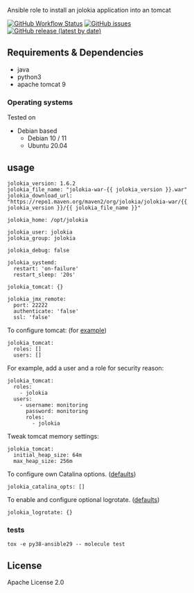 
Ansible role to install an jolokia application into an tomcat

[![GitHub Workflow Status](https://img.shields.io/github/workflow/status/bodsch/ansible-jolokia/CI)][ci]
[![GitHub issues](https://img.shields.io/github/issues/bodsch/ansible-jolokia)][issues]
[![GitHub release (latest by date)](https://img.shields.io/github/v/release/bodsch/ansible-jolokia)][releases]

[ci]: https://github.com/bodsch/ansible-jolokia/actions
[issues]: https://github.com/bodsch/ansible-jolokia/issues?q=is%3Aopen+is%3Aissue
[releases]: https://github.com/bodsch/ansible-jolokia/releases


## Requirements & Dependencies

- java
- python3
- apache tomcat 9

### Operating systems

Tested on

* Debian based
    - Debian 10 / 11
    - Ubuntu 20.04

## usage


```
jolokia_version: 1.6.2
jolokia_file_name: "jolokia-war-{{ jolokia_version }}.war"
jolokia_download_url: "https://repo1.maven.org/maven2/org/jolokia/jolokia-war/{{ jolokia_version }}/{{ jolokia_file_name }}"

jolokia_home: /opt/jolokia

jolokia_user: jolokia
jolokia_group: jolokia

jolokia_debug: false

jolokia_systemd:
  restart: 'on-failure'
  restart_sleep: '20s'

jolokia_tomcat: {}

jolokia_jmx_remote:
  port: 22222
  authenticate: 'false'
  ssl: 'false'
```

To configure tomcat: (for [example](vars/main.yml))

```
jolokia_tomcat:
  roles: []
  users: []
```

For example, add a user and a role for security reason:

```
jolokia_tomcat:
  roles:
    - jolokia
  users:
    - username: monitoring
      password: monitoring
      roles:
        - jolokia
```

Tweak tomcat memory settings:

```
jolokia_tomcat:
  initial_heap_size: 64m
  max_heap_size: 256m
```


To configure own Catalina options. ([defaults](defaults/main.yml))

```
jolokia_catalina_opts: []
```


To enable and configure optional logrotate. ([defaults](defaults/main.yml))

```
jolokia_logrotate: {}
```

### tests

`tox -e py38-ansible29 -- molecule test`


## License

Apache License 2.0
